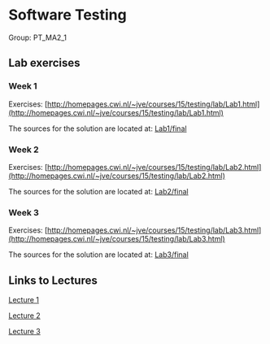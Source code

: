 # Software Testing
Group: PT\_MA2\_1

## Lab exercises

### Week 1
Exercises: [http://homepages.cwi.nl/~jve/courses/15/testing/lab/Lab1.html](http://homepages.cwi.nl/~jve/courses/15/testing/lab/Lab1.html)
 
The sources for the solution are located at: [Lab1/final](Lab1/final)

### Week 2

Exercises: [http://homepages.cwi.nl/~jve/courses/15/testing/lab/Lab2.html](http://homepages.cwi.nl/~jve/courses/15/testing/lab/Lab2.html)  

The sources for the solution are located at: [Lab2/final](Lab2/final)

### Week 3

Exercises: [http://homepages.cwi.nl/~jve/courses/15/testing/lab/Lab3.html](http://homepages.cwi.nl/~jve/courses/15/testing/lab/Lab3.html)  

The sources for the solution are located at: [Lab3/final](Lab3/final)


## Links to Lectures
[Lecture 1](http://homepages.cwi.nl/~jve/courses/15/testing/lectures/Lecture1.html)

[Lecture 2](http://homepages.cwi.nl/~jve/courses/15/testing/lectures/Lecture2.html)

[Lecture 3](http://homepages.cwi.nl/~jve/courses/15/testing/lectures/Lecture3.html)      